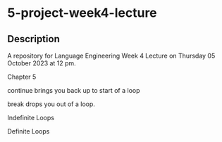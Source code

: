 # 5-project-week4-lecture

## Description

A repository for Language Engineering Week 4 Lecture on Thursday 05 October 2023 at 12 pm.

Chapter 5

continue brings you back up to start of a loop

break drops you out of a loop.

Indefinite Loops

Definite Loops
